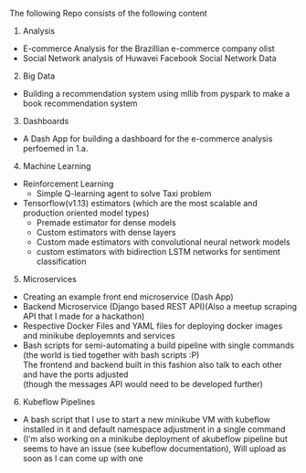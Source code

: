 The following Repo consists of the following content

1) Analysis
  * E-commerce Analysis for the Brazillian e-commerce company olist<br>
  * Social Network analysis of Huwavei Facebook Social Network Data<br>

2) Big Data<br>
  * Building a recommendation system using mllib from pyspark to make a book recommendation system<br>

3) Dashboards<br>
  * A Dash App for building a dashboard for the e-commerce analysis perfoemed in 1.a.<br>

4) Machine Learning<br>
  * Reinforcement Learning 
    * Simple Q-learning agent to solve Taxi problem<br>
  * Tensorflow(v1.13) estimators (which are the most scalable and production oriented model types)<br>
    * Premade estimator for dense models<br>
    * Custom estimators with dense layers<br>
    * Custom made estimators with convolutional neural network models<br>
    * custom estimators with bidirection LSTM networks for sentiment classification<br>

5) Microservices<br>
  * Creating an example front end microservice (Dash App)<br>
  * Backend Microservice (Django based REST API)(Also a meetup scraping API that I made for a hackathon)<br>
  * Respective Docker Files and YAML files for deploying docker images and minikube deployemnts and services<br>
  * Bash scripts for semi-automating a build pipeline with single commands (the world is tied together with bash scripts :P)<br>
    The frontend and backend built in this fashion also talk to each other and have the ports adjusted <br>
    (though the messages API would need to be developed further)<br>
    

6) Kubeflow Pipelines<br>
  * A bash script that I use to start a new minikube VM with kubeflow installed in it and default namespace adjustment in a 
  single command<br>
  * (I'm also working on a minikube deployment of akubeflow pipeline but seems to have an issue (see kubeflow documentation), Will upload as soon as I can come up with one
